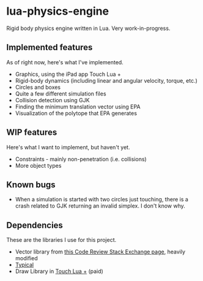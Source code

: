 # lua-physics-engine
Rigid body physics engine written in Lua. Very work-in-progress.

## Implemented features
As of right now, here's what I've implemented.
* Graphics, using the iPad app Touch Lua +
* Rigid-body dynamics (including linear and angular velocity, torque, etc.)
* Circles and boxes
* Quite a few different simulation files
* Collision detection using GJK
* Finding the minimum translation vector using EPA
* Visualization of the polytope that EPA generates

## WIP features
Here's what I want to implement, but haven't yet.
* Constraints - mainly non-penetration (i.e. collisions)
* More object types

## Known bugs
* When a simulation is started with two circles just touching, there is a crash related to GJK returning an invalid simplex. I don't know why.

## Dependencies
These are the libraries I use for this project.
* Vector library from [this Code Review Stack Exchange page](https://codereview.stackexchange.com/a/107237), heavily modified
* [Typical](https://github.com/hoelzro/lua-typical)
* Draw Library in [Touch Lua +](https://apps.apple.com/us/app/touch-lua/id692368612) (paid)
